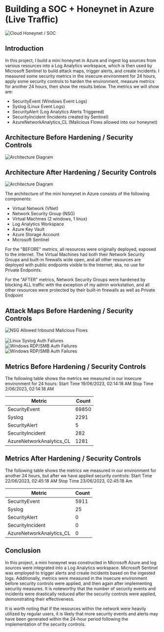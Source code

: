 # Building a SOC + Honeynet in Azure (Live Traffic)
![Cloud Honeynet / SOC](https://i.imgur.com/ZWxe03e.jpg)

## Introduction

In this project, I build a mini honeynet in Azure and ingest log sources from various resources into a Log Analytics workspace, which is then used by Microsoft Sentinel to build attack maps, trigger alerts, and create incidents. I measured some security metrics in the insecure environment for 24 hours, apply some security controls to harden the environment, measure metrics for another 24 hours, then show the results below. The metrics we will show are:

- SecurityEvent (Windows Event Logs)
- Syslog (Linux Event Logs)
- SecurityAlert (Log Analytics Alerts Triggered)
- SecurityIncident (Incidents created by Sentinel)
- AzureNetworkAnalytics_CL (Malicious Flows allowed into our honeynet)

## Architecture Before Hardening / Security Controls
![Architecture Diagram](https://i.imgur.com/aBDwnKb.jpg)

## Architecture After Hardening / Security Controls
![Architecture Diagram](https://i.imgur.com/YQNa9Pp.jpg)

The architecture of the mini honeynet in Azure consists of the following components:

- Virtual Network (VNet)
- Network Security Group (NSG)
- Virtual Machines (2 windows, 1 linux)
- Log Analytics Workspace
- Azure Key Vault
- Azure Storage Account
- Microsoft Sentinel

For the "BEFORE" metrics, all resources were originally deployed, exposed to the internet. The Virtual Machines had both their Network Security Groups and built-in firewalls wide open, and all other resources are deployed with public endpoints visible to the Internet; aka, no use for Private Endpoints.

For the "AFTER" metrics, Network Security Groups were hardened by blocking ALL traffic with the exception of my admin workstation, and all other resources were protected by their built-in firewalls as well as Private Endpoint

## Attack Maps Before Hardening / Security Controls
![NSG Allowed Inbound Malicious Flows](https://i.imgur.com/1dsWQIA.png)<br>  
![Linux Syslog Auth Failures](https://i.imgur.com/h3cjV0E.png)<br>
![Windows RDP/SMB Auth Failures](https://i.imgur.com/NFoziYF.png)<br>
![Windows RDP/SMB Auth Failures](https://i.imgur.com/wZezppF.png)<br>

## Metrics Before Hardening / Security Controls

The following table shows the metrics we measured in our insecure environment for 24 hours:
Start Time 19/06/2023, 02:14:18 AM
Stop Time  2/06/2023, 02:14:18 AM

| Metric                   | Count
| ------------------------ | -----
| SecurityEvent            | 69850
| Syslog                   | 2291
| SecurityAlert            | 5
| SecurityIncident         | 282
| AzureNetworkAnalytics_CL | 1281

## Metrics After Hardening / Security Controls

The following table shows the metrics we measured in our environment for another 24 hours, but after we have applied security controls:
Start Time 22/06/2023, 02:45:18 AM
Stop Time	 23/06/2023, 02:45:18 Am

| Metric                   | Count
| ------------------------ | -----
| SecurityEvent            | 5911
| Syslog                   | 25
| SecurityAlert            | 0
| SecurityIncident         | 0
| AzureNetworkAnalytics_CL | 0

## Conclusion

In this project, a mini honeynet was constructed in Microsoft Azure and log sources were integrated into a Log Analytics workspace. Microsoft Sentinel was employed to trigger alerts and create incidents based on the ingested logs. Additionally, metrics were measured in the insecure environment before security controls were applied, and then again after implementing security measures. It is noteworthy that the number of security events and incidents were drastically reduced after the security controls were applied, demonstrating their effectiveness.

It is worth noting that if the resources within the network were heavily utilized by regular users, it is likely that more security events and alerts may have been generated within the 24-hour period following the implementation of the security controls.
